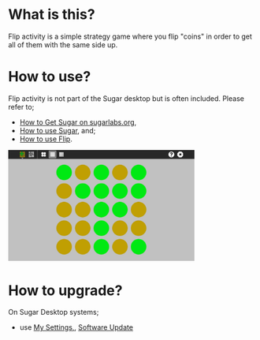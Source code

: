 What is this?
=============

Flip activity is a simple strategy game where you flip "coins" in order to get all of them with the same side up. 

How to use?
===========

Flip activity is not part of the Sugar desktop but is often included. Please refer to;

* [How to Get Sugar on sugarlabs.org](https://sugarlabs.org/),
* [How to use Sugar](https://help.sugarlabs.org/), and;
* [How to use Flip](https://wiki.sugarlabs.org/go/Activities/Flip).

<img src="screenshots/en/1.jpg" width="75%" title="Flip Activity">

How to upgrade?
===============

On Sugar Desktop systems;
* use [My Settings,](https://help.sugarlabs.org/my_settings.html), [Software Update](https://help.sugarlabs.org/my_settings.html#software-update)

